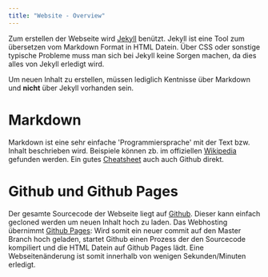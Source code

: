 ```yaml
---
title: "Website - Overview"
---
```


Zum erstellen der Webseite wird [Jekyll](https://jekyllrb.com/) benützt. Jekyll ist eine Tool zum übersetzen vom Markdown Format in HTML Datein. Über CSS oder sonstige typische Probleme muss man sich bei Jekyll keine Sorgen machen, da dies alles von Jekyll erledigt wird.

Um neuen Inhalt zu erstellen, müssen lediglich Kentnisse über Markdown und **nicht** über Jekyll vorhanden sein.

Markdown
===
Markdown ist eine sehr einfache 'Programmiersprache' mit der Text bzw. Inhalt beschrieben wird. Beispiele können zb. im offiziellen [Wikipedia](https://en.wikipedia.org/wiki/Markdown#Example) gefunden werden. Ein gutes [Cheatsheet](https://github.com/adam-p/markdown-here/wiki/Markdown-Cheatsheet) auch auch Github direkt.

Github und Github Pages
===

Der gesamte Sourcecode der Webseite liegt auf [Github](https://github.com/lora-aprs/lora-aprs.github.io). Dieser kann einfach gecloned werden um neuen Inhalt hoch zu laden.
Das Webhosting übernimmt [Github Pages](https://pages.github.com/): Wird somit ein neuer commit auf den Master Branch hoch geladen, startet Github einen Prozess der den Sourcecode kompiliert und die HTML Datein auf Github Pages lädt. Eine Webseitenänderung ist somit innerhalb von wenigen Sekunden/Minuten erledigt. 
